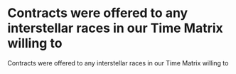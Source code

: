 # Contracts were offered to any interstellar races in our Time Matrix willing to

Contracts were offered to any interstellar races in our Time Matrix willing to